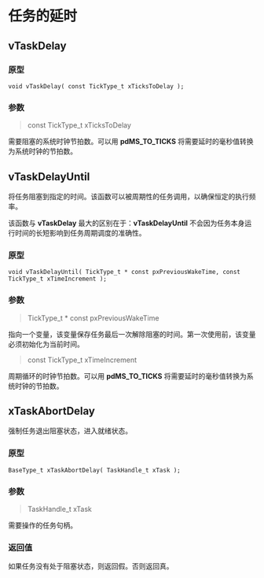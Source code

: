 # 任务的延时

## vTaskDelay

### 原型

```
void vTaskDelay( const TickType_t xTicksToDelay );
```

### 参数

> const TickType_t xTicksToDelay

需要阻塞的系统时钟节拍数。可以用 **pdMS_TO_TICKS** 将需要延时的毫秒值转换为系统时钟的节拍数。

## vTaskDelayUntil

将任务阻塞到指定的时间。该函数可以被周期性的任务调用，以确保恒定的执行频率。

该函数与 **vTaskDelay** 最大的区别在于：**vTaskDelayUntil** 不会因为任务本身运行时间的长短影响到任务周期调度的准确性。

### 原型

```
void vTaskDelayUntil( TickType_t * const pxPreviousWakeTime, const TickType_t xTimeIncrement );
```

### 参数

> TickType_t * const pxPreviousWakeTime

指向一个变量，该变量保存任务最后一次解除阻塞的时间。第一次使用前，该变量必须初始化为当前时间。

> const TickType_t xTimeIncrement

周期循环的时钟节拍数。可以用 **pdMS_TO_TICKS** 将需要延时的毫秒值转换为系统时钟的节拍数。

## xTaskAbortDelay

强制任务退出阻塞状态，进入就绪状态。

### 原型

```
BaseType_t xTaskAbortDelay( TaskHandle_t xTask );
```

### 参数

> TaskHandle_t xTask

需要操作的任务句柄。

### 返回值

如果任务没有处于阻塞状态，则返回假。否则返回真。
